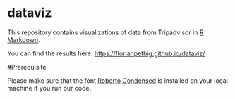 # dataviz

This repository contains visualizations of data from Tripadvisor in [R Markdown](https://rmarkdown.rstudio.com). 

You can find the results here: https://florianpethig.github.io/dataviz/

#Prerequisite

Please make sure that the font [Roberto Condensed](https://fonts.google.com/specimen/Roboto+Condensed) is installed on your local machine if you run our code.